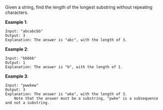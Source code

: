 Given a string, find the length of the longest substring without repeating
characters.

**Example 1**:

	Input: "abcabcbb"
	Output: 3 
	Explanation: The answer is "abc", with the length of 3. 

**Example 2**:

	Input: "bbbbb"
	Output: 1
	Explanation: The answer is "b", with the length of 1.

**Example 3**:

	Input: "pwwkew"
	Output: 3
	Explanation: The answer is "wke", with the length of 3. 
		Note that the answer must be a substring, "pwke" is a subsequence and not a substring.
